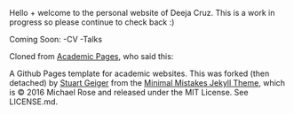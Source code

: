 Hello + welcome to the personal website of Deeja Cruz. This is a work in progress so please continue to check back :)

Coming Soon:
-CV
-Talks

Cloned from [Academic Pages](https://github.com/academicpages), who said this:

A Github Pages template for academic websites. This was forked (then detached) by [Stuart Geiger](https://github.com/staeiou) from the [Minimal Mistakes Jekyll Theme](https://mmistakes.github.io/minimal-mistakes/), which is © 2016 Michael Rose and released under the MIT License. See LICENSE.md.

